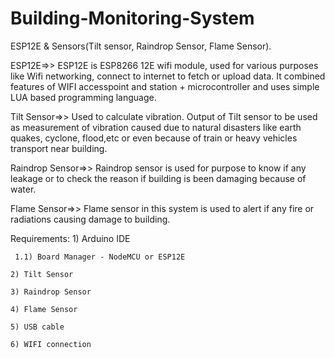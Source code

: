 # Building-Monitoring-System
ESP12E & Sensors(Tilt sensor, Raindrop Sensor, Flame Sensor).

ESP12E=>> 
  ESP12E is ESP8266 12E wifi module, used for various purposes like Wifi networking, connect to internet to fetch or upload data. It combined features of WIFI accesspoint and station + microcontroller and uses simple LUA based programming language. 
  
Tilt Sensor=>>
  Used to calculate vibration. Output of Tilt sensor to be used as measurement of vibration caused due to natural disasters like earth quakes, cyclone, flood,etc or even because of train or heavy vehicles transport near building.
 
Raindrop Sensor=>>
  Raindrop sensor is used for purpose to know if any leakage or to check the reason if building is been damaging because of water.
  
Flame Sensor=>>
  Flame sensor in this system is used to alert if any fire or radiations causing damage to building.
  
  Requirements:
    1) Arduino IDE
     
     1.1) Board Manager - NodeMCU or ESP12E
    
    2) Tilt Sensor
    
    3) Raindrop Sensor
    
    4) Flame Sensor
    
    5) USB cable
    
    6) WIFI connection
